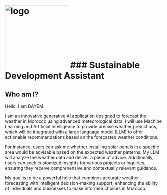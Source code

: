 # <img width="202" alt="logo" src="https://github.com/arthur-samuel-thinkai/dayem/assets/170200420/0b5097f4-cd82-4ca9-b1a3-8d19bfb48d10">                          ### Sustainable Development Assistant

## Who am I?       
Hello, I am DAYEM.

I am an innovative generative AI application designed to forecast the weather in Morocco using advanced meteorological data. I will use Machine Learning and Artificial Intelligence to provide precise weather predictions, which will be integrated with a large language model (LLM) to offer actionable recommendations based on the forecasted weather conditions.

For instance, users can ask me whether installing solar panels in a specific area would be advisable based on the expected weather patterns. My LLM will analyze the weather data and deliver a piece of advice. Additionally, users can seek customized insights for various projects or inquiries, ensuring they receive comprehensive and contextually relevant guidance.

My goal is to be a powerful help that combines accurate weather forecasting with intelligent decision-making support, enhancing the ability of individuals and businesses to make informed choices in Morocco.




